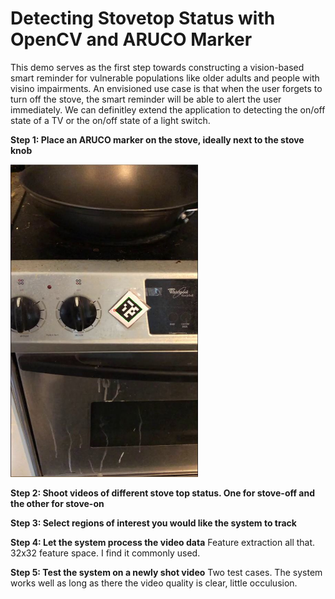 # Detecting Stovetop Status with OpenCV and ARUCO Marker

This demo serves as the first step towards constructing a vision-based smart reminder for vulnerable populations like older adults and people with visino impairments. An envisioned use case is that when the user forgets to turn off the stove, the smart reminder will be able to alert the user immediately. We can definitley extend the application to detecting the on/off state of a TV or the on/off state of a light switch. 

**Step 1: Place an ARUCO marker on the stove, ideally next to the stove knob**

<img src="images/stove_pc.JPG" width="300" height="500" style="text-align:center;">

**Step 2: Shoot videos of different stove top status. One for stove-off and the other for stove-on**

**Step 3: Select regions of interest you would like the system to track**

**Step 4: Let the system process the video data**
Feature extraction all that. 32x32 feature space. I find it commonly used. 

**Step 5: Test the system on a newly shot video**
Two test cases. The system works well as long as there the video quality is clear, little occulusion. 
